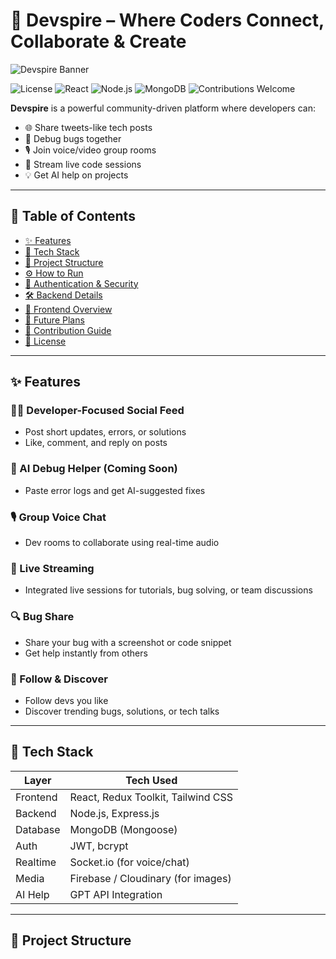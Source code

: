 # 🚀 Devspire – Where Coders Connect, Collaborate & Create

![Devspire Banner](./banner.png)

![License](https://img.shields.io/badge/license-MIT-green)
![React](https://img.shields.io/badge/Frontend-React-blue)
![Node.js](https://img.shields.io/badge/Backend-Node.js-yellow)
![MongoDB](https://img.shields.io/badge/Database-MongoDB-brightgreen)
![Contributions Welcome](https://img.shields.io/badge/Contributions-Welcome-orange)

**Devspire** is a powerful community-driven platform where developers can:
- 🌐 Share tweets-like tech posts
- 💬 Debug bugs together
- 🎙 Join voice/video group rooms
- 🎥 Stream live code sessions
- 💡 Get AI help on projects

---

## 📌 Table of Contents

- [✨ Features](#-features)
- [🧩 Tech Stack](#-tech-stack)
- [📁 Project Structure](#-project-structure)
- [⚙️ How to Run](#️-how-to-run)
- [🔐 Authentication & Security](#-authentication--security)
- [🛠️ Backend Details](#️-backend-details)
- [🎨 Frontend Overview](#-frontend-overview)
- [🌱 Future Plans](#-future-plans)
- [🤝 Contribution Guide](#-contribution-guide)
- [📄 License](#-license)

---

## ✨ Features

### 🧑‍💻 Developer-Focused Social Feed
- Post short updates, errors, or solutions
- Like, comment, and reply on posts

### 🧠 AI Debug Helper (Coming Soon)
- Paste error logs and get AI-suggested fixes

### 🎙 Group Voice Chat
- Dev rooms to collaborate using real-time audio

### 🎥 Live Streaming
- Integrated live sessions for tutorials, bug solving, or team discussions

### 🔍 Bug Share
- Share your bug with a screenshot or code snippet
- Get help instantly from others

### 👥 Follow & Discover
- Follow devs you like
- Discover trending bugs, solutions, or tech talks

---

## 🧩 Tech Stack

| Layer     | Tech Used                         |
|----------|------------------------------------|
| Frontend | React, Redux Toolkit, Tailwind CSS |
| Backend  | Node.js, Express.js                |
| Database | MongoDB (Mongoose)                 |
| Auth     | JWT, bcrypt                        |
| Realtime | Socket.io (for voice/chat)         |
| Media    | Firebase / Cloudinary (for images) |
| AI Help  | GPT API Integration                |

---

## 📁 Project Structure

